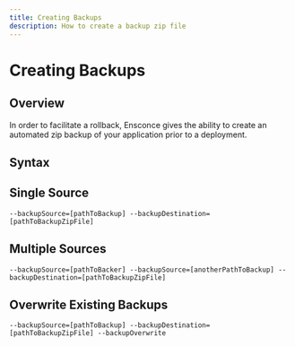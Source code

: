 ```yaml
---
title: Creating Backups
description: How to create a backup zip file
---
```


# Creating Backups

## Overview

In order to facilitate a rollback, Ensconce gives the ability to create an automated zip backup of your application prior to a deployment.

## Syntax

## Single Source

`--backupSource=[pathToBackup] --backupDestination=[pathToBackupZipFile]`

## Multiple Sources

`--backupSource=[pathToBacker] --backupSource=[anotherPathToBackup] --backupDestination=[pathToBackupZipFile]`

## Overwrite Existing Backups

`--backupSource=[pathToBackup] --backupDestination=[pathToBackupZipFile] --backupOverwrite`
